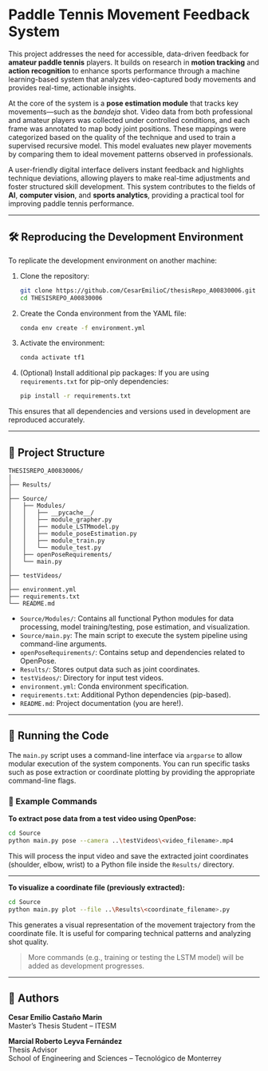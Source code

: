 # Paddle Tennis Movement Feedback System

This project addresses the need for accessible, data-driven feedback for **amateur paddle tennis** players. It builds on research in **motion tracking** and **action recognition** to enhance sports performance through a machine learning-based system that analyzes video-captured body movements and provides real-time, actionable insights.

At the core of the system is a **pose estimation module** that tracks key movements—such as the _bandeja_ shot. Video data from both professional and amateur players was collected under controlled conditions, and each frame was annotated to map body joint positions. These mappings were categorized based on the quality of the technique and used to train a supervised recursive model. This model evaluates new player movements by comparing them to ideal movement patterns observed in professionals.

A user-friendly digital interface delivers instant feedback and highlights technique deviations, allowing players to make real-time adjustments and foster structured skill development. This system contributes to the fields of **AI**, **computer vision**, and **sports analytics**, providing a practical tool for improving paddle tennis performance.

---

## 🛠️ Reproducing the Development Environment

To replicate the development environment on another machine:

1. Clone the repository:
   ```bash
   git clone https://github.com/CesarEmilioC/thesisRepo_A00830006.git
   cd THESISREPO_A00830006
   ```

2. Create the Conda environment from the YAML file:
   ```bash
   conda env create -f environment.yml
   ```

3. Activate the environment:
   ```bash
   conda activate tf1
   ```

4. (Optional) Install additional pip packages:
   If you are using `requirements.txt` for pip-only dependencies:
   ```bash
   pip install -r requirements.txt
   ```

This ensures that all dependencies and versions used in development are reproduced accurately.

---

## 📁 Project Structure

```
THESISREPO_A00830006/
│
├── Results/
│
├── Source/
│   ├── Modules/
│   │   ├── __pycache__/
│   │   ├── module_grapher.py
│   │   ├── module_LSTMmodel.py
│   │   ├── module_poseEstimation.py
│   │   ├── module_train.py
│   │   └── module_test.py
│   ├── openPoseRequirements/
│   └── main.py
│
├── testVideos/
│
├── environment.yml
├── requirements.txt
└── README.md
```

- `Source/Modules/`: Contains all functional Python modules for data processing, model training/testing, pose estimation, and visualization.
- `Source/main.py`: The main script to execute the system pipeline using command-line arguments.
- `openPoseRequirements/`: Contains setup and dependencies related to OpenPose.
- `Results/`: Stores output data such as joint coordinates.
- `testVideos/`: Directory for input test videos.
- `environment.yml`: Conda environment specification.
- `requirements.txt`: Additional Python dependencies (pip-based).
- `README.md`: Project documentation (you are here!).

---

## 🚀 Running the Code

The `main.py` script uses a command-line interface via `argparse` to allow modular execution of the system components. You can run specific tasks such as pose extraction or coordinate plotting by providing the appropriate command-line flags.

### 🔧 Example Commands

**To extract pose data from a test video using OpenPose:**
```bash
cd Source
python main.py pose --camera ..\testVideos\<video_filename>.mp4
```

This will process the input video and save the extracted joint coordinates (shoulder, elbow, wrist) to a Python file inside the `Results/` directory.

---

**To visualize a coordinate file (previously extracted):**
```bash
cd Source
python main.py plot --file ..\Results\<coordinate_filename>.py
```

This generates a visual representation of the movement trajectory from the coordinate file. It is useful for comparing technical patterns and analyzing shot quality.

> More commands (e.g., training or testing the LSTM model) will be added as development progresses.

---

## 👤 Authors

**Cesar Emilio Castaño Marin**  
Master’s Thesis Student – ITESM  

**Marcial Roberto Leyva Fernández**  
Thesis Advisor  
School of Engineering and Sciences – Tecnológico de Monterrey
        